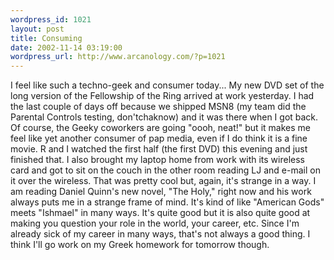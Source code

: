 ```yaml
--- 
wordpress_id: 1021
layout: post
title: Consuming
date: 2002-11-14 03:19:00
wordpress_url: http://www.arcanology.com/?p=1021
---
```

I feel like such a techno-geek and consumer today... My new DVD set of the long version of the Fellowship of the Ring arrived at work yesterday. I had the last couple of days off because we shipped MSN8 (my team did the Parental Controls testing, don'tchaknow) and it was there when I got back. Of course, the Geeky coworkers are going "oooh, neat!" but it makes me feel like yet another consumer of pap media, even if I do think it is a fine movie. R and I watched the first half (the first DVD) this evening and just finished that. I also brought my laptop home from work with its wireless card and got to sit on the couch in the other room reading LJ and e-mail on it over the wireless. That was pretty cool but, again, it's strange in a way. I am reading Daniel Quinn's new novel, "The Holy," right now and his work always puts me in a strange frame of mind. It's kind of like "American Gods" meets "Ishmael" in many ways. It's quite good but it is also quite good at making you question your role in the world, your career, etc. Since I'm already sick of my career in many ways, that's not always a good thing. I think I'll go work on my Greek homework for tomorrow though.